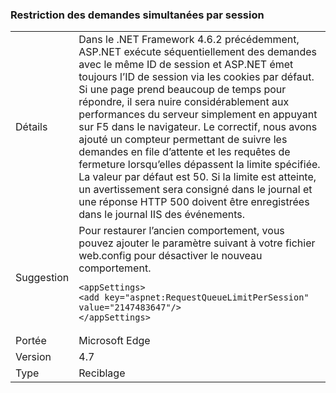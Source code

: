 ### <a name="throttle-concurrent-requests-per-session"></a>Restriction des demandes simultanées par session

|   |   |
|---|---|
|Détails|Dans le .NET Framework 4.6.2 précédemment, ASP.NET exécute séquentiellement des demandes avec le même ID de session et ASP.NET émet toujours l’ID de session via les cookies par défaut. Si une page prend beaucoup de temps pour répondre, il sera nuire considérablement aux performances du serveur simplement en appuyant sur F5 dans le navigateur. Le correctif, nous avons ajouté un compteur permettant de suivre les demandes en file d’attente et les requêtes de fermeture lorsqu’elles dépassent la limite spécifiée. La valeur par défaut est 50. Si la limite est atteinte, un avertissement sera consigné dans le journal et une réponse HTTP 500 doivent être enregistrées dans le journal IIS des événements.|
|Suggestion|Pour restaurer l’ancien comportement, vous pouvez ajouter le paramètre suivant à votre fichier web.config pour désactiver le nouveau comportement.<pre><code class="language-xml">&lt;appSettings&gt;&#13;&#10;&lt;add key=&quot;aspnet:RequestQueueLimitPerSession&quot; value=&quot;2147483647&quot;/&gt;&#13;&#10;&lt;/appSettings&gt;&#13;&#10;</code></pre>|
|Portée|Microsoft Edge|
|Version|4.7|
|Type|Reciblage|

